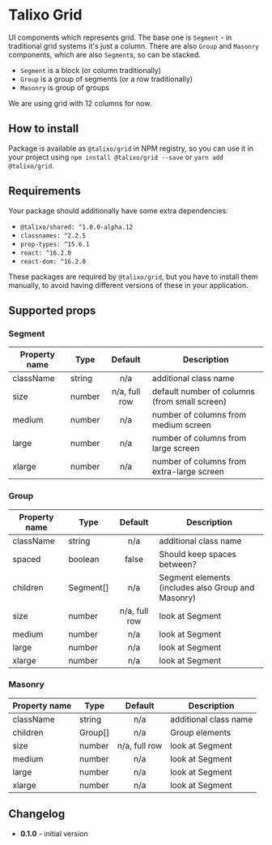 # Talixo Grid

UI components which represents grid. The base one is `Segment` - in traditional grid systems it's just a column.
There are also `Group` and `Masonry` components, which are also `Segment`s, so can be stacked.

- `Segment` is a block (or column traditionally)
- `Group` is a group of segments (or a row traditionally)
- `Masonry` is group of groups

We are using grid with 12 columns for now.

## How to install

Package is available as `@talixo/grid` in NPM registry, so you can use it in your project
using `npm install @talixo/grid --save` or `yarn add @talixo/grid`.

## Requirements

Your package should additionally have some extra dependencies:

- `@talixo/shared: ^1.0.0-alpha.12`
- `classnames: ^2.2.5`
- `prop-types: ^15.6.1`
- `react: ^16.2.0`
- `react-dom: ^16.2.0`

These packages are required by `@talixo/grid`, but you have to install them manually,
to avoid having different versions of these in your application.

## Supported props

### Segment

Property name | Type        | Default       | Description
--------------|-------------|:-------------:|--------------------------------
className     | string      | n/a           | additional class name
size          | number      | n/a, full row | default number of columns (from small screen)
medium        | number      | n/a           | number of columns from medium screen
large         | number      | n/a           | number of columns from large screen
xlarge        | number      | n/a           | number of columns from extra-large screen

### Group

Property name | Type        | Default       | Description
--------------|-------------|:-------------:|--------------------------------
className     | string      | n/a           | additional class name
spaced        | boolean     | false         | Should keep spaces between?
children      | Segment[]   | n/a           | Segment elements (includes also Group and Masonry)
size          | number      | n/a, full row | look at Segment
medium        | number      | n/a           | look at Segment
large         | number      | n/a           | look at Segment
xlarge        | number      | n/a           | look at Segment

### Masonry

Property name | Type        | Default       | Description
--------------|-------------|:-------------:|--------------------------------
className     | string      | n/a           | additional class name
children      | Group[]     | n/a           | Group elements
size          | number      | n/a, full row | look at Segment
medium        | number      | n/a           | look at Segment
large         | number      | n/a           | look at Segment
xlarge        | number      | n/a           | look at Segment

## Changelog

- **0.1.0** - initial version
